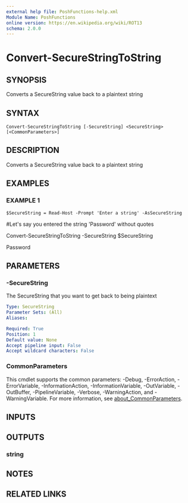 ```yaml
---
external help file: PoshFunctions-help.xml
Module Name: PoshFunctions
online version: https://en.wikipedia.org/wiki/ROT13
schema: 2.0.0
---
```


# Convert-SecureStringToString

## SYNOPSIS
Converts a SecureString value back to a plaintext string

## SYNTAX

```
Convert-SecureStringToString [-SecureString] <SecureString> [<CommonParameters>]
```

## DESCRIPTION
Converts a SecureString value back to a plaintext string

## EXAMPLES

### EXAMPLE 1
```
$SecureString = Read-Host -Prompt 'Enter a string' -AsSecureString
```

#Let's say you entered the string 'Password' without quotes

Convert-SecureStringToString -SecureString $SecureString

Password

## PARAMETERS

### -SecureString
The SecureString that you want to get back to being plaintext

```yaml
Type: SecureString
Parameter Sets: (All)
Aliases:

Required: True
Position: 1
Default value: None
Accept pipeline input: False
Accept wildcard characters: False
```

### CommonParameters
This cmdlet supports the common parameters: -Debug, -ErrorAction, -ErrorVariable, -InformationAction, -InformationVariable, -OutVariable, -OutBuffer, -PipelineVariable, -Verbose, -WarningAction, and -WarningVariable. For more information, see [about_CommonParameters](http://go.microsoft.com/fwlink/?LinkID=113216).

## INPUTS

## OUTPUTS

### string
## NOTES

## RELATED LINKS
